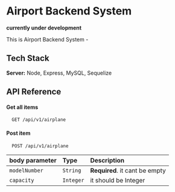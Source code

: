 
# Airport Backend System
**currently under development**

This is Airport Backend System - 


## Tech Stack

**Server:** Node, Express, MySQL, Sequelize




## API Reference

#### Get all items

```http
  GET /api/v1/airplane
```

#### Post item

```http
  POST /api/v1/airplane
```

| body parameter | Type     | Description                       |
| :-------- | :------- | :-------------------------------- |
| `modelNumber`      | `String` | **Required**. it cant be empty |
| `capacity`      | `Integer` | it should be Integer |

